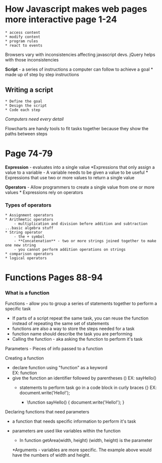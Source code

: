 # How Javascript makes web pages more interactive page 1-24
    * access content
    * modify content
    * program rules
    * react to events

Browsers vary with inconsistencies affecting javascript devs. jQuery helps with those inconsistencies

**Script** - a series of instructions a computer can follow to achieve a goal
    * made up of step by step instructions

## Writing a script
    * Define the goal
    * Design the script
    * Code each step

_Computers need every detail_ 

Flowcharts are handy tools to fit tasks together because they show the paths between steps

# Page 74-79

**Expression** - evaluates into a single value
    *Expressions that only assign a value to a variable
        - A variable needs to be given a value to be useful
    * Expressions that use two or more values to return a single value

**Operators** - Allow programmers to create a single value from one or more values
    * Expressions rely on operators
### Types of operators
    * Assignment operators
    * Arithmetic operators 
        - multiplication and division before addition and subtraction ...basic algebra stuff
    * String operator
        - the + symbol
        - **Concatenation** - two or more strings joined together to make one new string 
        - you cannot perform addition operations on strings
    * comparison operators
    * logical operators

# Functions Pages 88-94

### What is a function
Functions - allow you to group a series of statements together to perform a specific task
* If parts of a script repeat the same task, you can reuse the function instead of repeating the same set of statements
* functions are also a way to store the steps needed for a task 
* function name should describe the task you are performing 
* Calling the function - aka asking the function to perform it's task

Parameters - Pieces of info passed to a function 

Creating a function
- declare function using "function" as a keyword   
        EX: function
 - give the function an identifier followed by parentheses ()
        EX: sayHello()
    - statements to perform task go in a code block in curly braces {}
        EX: document.write('Hello!');

        - \function sayHello() {
            document.write('Hello!');
        }

Declaring functions that need parameters
* a function that needs specific information to perform it's task
* parameters are used like variables within the function
    - In function getArea(width, height)
        (width, height) is the parameter

    *Arguments - variables are more specific. The example above would have the numbers of width and height.
